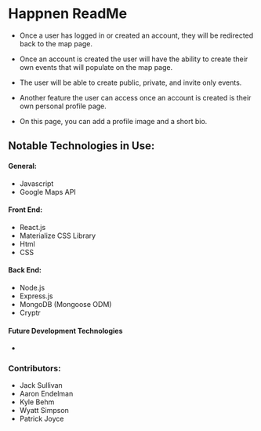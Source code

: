 # Happnen ReadMe

<!-- + Happnen is an event based app for consumers looking for events regardless of their size.
+ You can find smaller events like poker games, playing ultimate frisbee in the park, business meet-ups, speed dating events, and many more. 
+ You can also find larger events like concerts, trivia events, happy hours, parties, and marriage receptions. -->


<!-- + When you first open the page, You will see a map including all of the public events happening near you.
+ Once on the home page, You have the option to redirect over to the login page or the sign up page.
+ The login Page will be used for users who have already created a username and password for the site.
+ The Sign up page will allow the users who have not created a username and password to do so. -->


+ Once a user has logged in or created an account, they will be redirected back to the map page.  
+ Once an account is created the user will have the ability to create their own events that will populate on the map page.
+ The user will be able to create public, private, and invite only events.


+ Another feature the user can access once an account is created is their own personal profile page.
+ On this page, you can add a profile image and a short bio. 

## Notable Technologies in Use:

#### General: 
* Javascript
* Google Maps API <br/>


#### Front End: 
* React.js
* Materialize CSS Library
* Html
* CSS

#### Back End:
* Node.js
* Express.js
* MongoDB (Mongoose ODM)
* Cryptr

#### Future Development Technologies 
* 

<!-- * Google Geocoding API -->


### Contributors:

* Jack Sullivan
* Aaron Endelman
* Kyle Behm
* Wyatt Simpson
* Patrick Joyce
